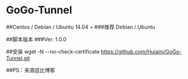 # GoGo-Tunnel
##Centos / Debian / Ubuntu 14.04 +
###推荐 Debian / Ubuntu

##脚本版本
###Ver: 1.0.0

##安装
    wget -N --no-check-certificate https://github.com/Huiaini/GoGo-Tunnel.git



##PS：来源逗比博客
